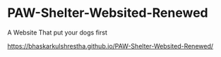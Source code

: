 # PAW-Shelter-Websited-Renewed
A Website That put your dogs first

https://bhaskarkulshrestha.github.io/PAW-Shelter-Websited-Renewed/
